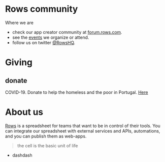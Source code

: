 # Rows community

Where we are
- check our app creator community at [forum.rows.com](https://forum.rows.com).
- see the [events](events.md) we organize or attend.
- follow us on twitter [@RowsHQ](https://twitter.com/RowsHQ).


# Giving

## donate

COVID-19. Donate to help the homeless and the poor in Portugal. [Here](https://github.com/dashdash/community/blob/master/giving/covid19.md)

# About us

[Rows](https://rows.com) is a spreadsheet for teams that want to be in control of their tools. You can integrate our spreadsheet with external services and APIs, automations, and you can publish them as web-apps.

> the cell is the basic unit of life

- dashdash
